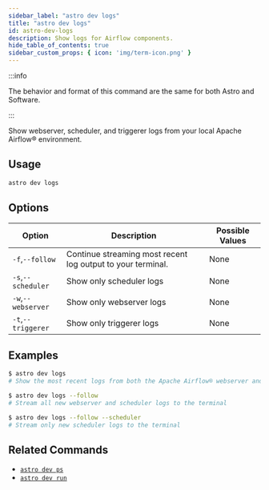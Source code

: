 ```yaml
---
sidebar_label: "astro dev logs"
title: "astro dev logs"
id: astro-dev-logs
description: Show logs for Airflow components.
hide_table_of_contents: true
sidebar_custom_props: { icon: 'img/term-icon.png' }
---
```


:::info

The behavior and format of this command are the same for both Astro and Software.

:::

Show webserver, scheduler, and triggerer logs from your local Apache Airflow® environment.

## Usage

```sh
astro dev logs
```

## Options

| Option             | Description                                                 | Possible Values |
| ------------------ | ----------------------------------------------------------- | --------------- |
| `-f`,`--follow`    | Continue streaming most recent log output to your terminal. | None            |
| `-s`,`--scheduler` | Show only scheduler logs                                    | None            |
| `-w`,`--webserver` | Show only webserver logs                                    | None            |
| `-t`,`--triggerer` | Show only triggerer logs                                    | None            |


## Examples

```sh
$ astro dev logs
# Show the most recent logs from both the Apache Airflow® webserver and Scheduler

$ astro dev logs --follow
# Stream all new webserver and scheduler logs to the terminal

$ astro dev logs --follow --scheduler
# Stream only new scheduler logs to the terminal
```

## Related Commands

- [`astro dev ps`](cli/astro-dev-ps.md)
- [`astro dev run`](cli/astro-dev-run.md)
